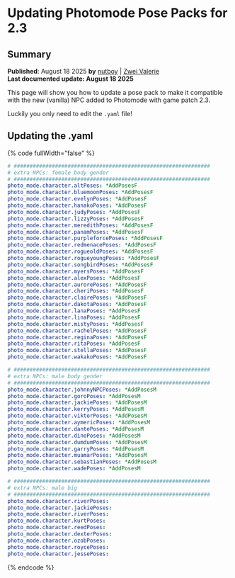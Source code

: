# Updating Photomode Pose Packs for 2.3

## Summary <a href="#summary" id="summary"></a>

**Published**: August 18 2025 **by** [nutboy](https://app.gitbook.com/u/y772Qw4Ul9cmqXiuTKkTpLxDVzQ2 "mention") | [Zwei Valerie](https://app.gitbook.com/u/YvPrbtYFcff1iVuhhxhlJJEYw8l1 "mention")\
**Last documented update: August 18 2025**

This page will show you how to update a pose pack to make it compatible with the new (vanilla) NPC added to Photomode with game patch 2.3.

Luckily you only need to edit the `.yaml` file!&#x20;

## Updating the .yaml

{% code fullWidth="false" %}
```yaml
# ##############################################################
# extra NPCs: female body gender
# ##############################################################
photo_mode.character.altPoses: *AddPosesF
photo_mode.character.bluemoonPoses: *AddPosesF
photo_mode.character.evelynPoses: *AddPosesF
photo_mode.character.hanakoPoses: *AddPosesF
photo_mode.character.judyPoses: *AddPosesF
photo_mode.character.lizzyPoses: *AddPosesF
photo_mode.character.meredithPoses: *AddPosesF
photo_mode.character.panamPoses: *AddPosesF
photo_mode.character.purpleforcePoses: *AddPosesF
photo_mode.character.redmenacePoses: *AddPosesF
photo_mode.character.rogueoldPoses: *AddPosesF
photo_mode.character.rogueyoungPoses: *AddPosesF
photo_mode.character.songbirdPoses: *AddPosesF
photo_mode.character.myersPoses: *AddPosesF
photo_mode.character.alexPoses: *AddPosesF
photo_mode.character.aurorePoses: *AddPosesF
photo_mode.character.cheriPoses: *AddPosesF
photo_mode.character.clairePoses: *AddPosesF
photo_mode.character.dakotaPoses: *AddPosesF
photo_mode.character.lanaPoses: *AddPosesF
photo_mode.character.linaPoses: *AddPosesF
photo_mode.character.mistyPoses: *AddPosesF
photo_mode.character.rachelPoses: *AddPosesF
photo_mode.character.reginaPoses: *AddPosesF
photo_mode.character.ritaPoses: *AddPosesF
photo_mode.character.stellaPoses: *AddPosesF
photo_mode.character.wakakoPoses: *AddPosesF

# ##############################################################
# extra NPCs: male body gender
# ##############################################################
photo_mode.character.johnnyNPCPoses: *AddPosesM
photo_mode.character.goroPoses: *AddPosesM
photo_mode.character.jackiePoses: *AddPosesM
photo_mode.character.kerryPoses: *AddPosesM
photo_mode.character.viktorPoses: *AddPosesM
photo_mode.character.aymericPoses: *AddPosesM
photo_mode.character.dantePoses: *AddPosesM
photo_mode.character.dinoPoses: *AddPosesM
photo_mode.character.dumdumPoses: *AddPosesM
photo_mode.character.garryPoses: *AddPosesM
photo_mode.character.muamarPoses: *AddPosesM
photo_mode.character.sebastianPoses: *AddPosesM
photo_mode.character.wadePoses: *AddPosesM

# ##############################################################
# extra NPCs: male big
# ##############################################################
photo_mode.character.riverPoses:
photo_mode.character.jackiePoses: 
photo_mode.character.riverPoses:
photo_mode.character.kurtPoses:
photo_mode.character.reedPoses:
photo_mode.character.dexterPoses: 
photo_mode.character.ozobPoses: 
photo_mode.character.roycePoses: 
photo_mode.character.jessePoses: 
```
{% endcode %}
